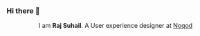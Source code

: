 ### Hi there 👋
<p align="center">I am <strong>Raj Suhail</strong>. A User experience designer at <a href="https://www.linkedin.com/company/noqod">Noqod</a></p>
